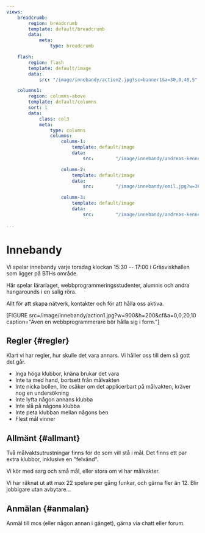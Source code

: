 ```yaml
---
views:
    breadcrumb:
        region: breadcrumb
        template: default/breadcrumb
        data:
            meta: 
                type: breadcrumb

    flash:
        region: flash
        template: default/image
        data:
            src: "/image/innebandy/action2.jpg?sc=banner1&a=30,0,40,5"

    columns1:
        region: columns-above
        template: default/columns
        sort: 1
        data:
            class: col3
            meta:
                type: columns
                columns:
                    column-1:
                        template: default/image
                        data:
                            src:        "/image/innebandy/andreas-kenneth.jpg?w=360&h=200&cf&a=45,50,15,0"

                    column-2:
                        template: default/image
                        data:
                            src:        "/image/innebandy/emil.jpg?w=360&h=200&cf&a=0,30,40,20"

                    column-3:
                        template: default/image
                        data:
                            src:        "/image/innebandy/andreas-kenneth.jpg?w=360&h=200&cf&a=14,0,55,60"

...
```

Innebandy
===========================

Vi spelar innebandy varje torsdag klockan 15:30 -- 17:00 i Gräsviskhallen som ligger på BTHs område.

Här spelar lärarlaget, webbprogrammeringsstudenter, alumnis och andra hangarounds i en salig röra.

Allt för att skapa nätverk, kontakter och för att hålla oss aktiva.

[FIGURE src=/image/innebandy/action1.jpg?w=900&h=200&cf&a=0,0,20,10 caption="Även en webbprogrammerare bör hålla sig i form."]



Regler {#regler}
---------------------------

Klart vi har regler, hur skulle det vara annars. Vi håller oss till dem så gott det går.

* Inga höga klubbor, knäna brukar det vara
* Inte ta med hand, bortsett från målvakten
* Inte nicka bollen, lite osäker om det applicerbart på målvakten, kräver nog en undersökning
* Inte lyfta någon annans klubba
* Inte slå på någons klubba
* Inte peta klubban mellan någons ben
* Flest mål vinner



Allmänt {#allmant}
---------------------------

Två målvaktsutrustningar finns för de som vill stå i mål. Det finns ett par extra klubbor, inklusive en "felvänd".

Vi kör med sarg och små mål, eller stora om vi har målvakter.

Vi har räknat ut att max 22 spelare per gång funkar, och gärna fler än 12. Blir jobbigare utan avbytare...



Anmälan {#anmalan}
---------------------------

Anmäl till mos (eller någon annan i gänget), gärna via chatt eller forum.
